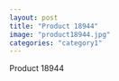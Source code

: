```yaml
---
layout: post
title: "Product 18944"
image: "product18944.jpg"
categories: "category1"
---
```

Product 18944
